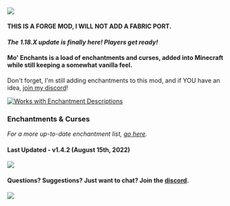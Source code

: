 #### **![](https://i.imgur.com/GAFP3Vc.png)**

#### **THIS IS A FORGE MOD, I WILL NOT ADD A FABRIC PORT.**

#### _The 1.18.X update is finally here! Players get ready!_

#### **Mo' Enchants is a load of enchantments and curses, added into Minecraft while still keeping a somewhat vanilla feel.**

Don't forget, I'm still adding enchantments to this mod, and if YOU have an idea, [join my discord](https://discord.gg/GsUqxzj "Discord Server Invite")!

[![Works with Enchantment Descriptions](https://i.imgur.com/nBaAh0P.png)](https://www.curseforge.com/minecraft/mc-mods/enchantment-descriptions)

### **Enchantments & Curses**

_For a more up-to-date enchantment list, [go here](https://bit.ly/3oLoHSc "Mo' Enchants Mod - List of All Enchantments and Curses")._

#### Last Updated - v1.4.2 (August 15th, 2022)  
[![](https://i.imgur.com/HBYQX5a.png)](https://bit.ly/3oLoHSc "Mo' Enchants Mod - List of All Enchantments and Curses")

#### **Questions? Suggestions? Just want to chat? Join the [discord](https://discord.gg/GsUqxzj "Discord Invite").**

[![](https://i.imgur.com/2Hl3iZu.png)](https://discord.gg/GsUqxzj "Discord Invite")

